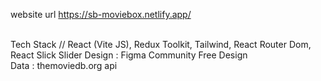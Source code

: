 website url https://sb-moviebox.netlify.app/
</br></br>

Tech Stack // React (Vite JS), Redux Toolkit, Tailwind, React Router Dom, React Slick Slider Design : Figma Community Free Design
</br>
Data : themoviedb.org api
 
